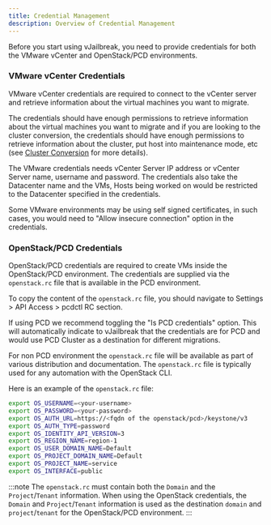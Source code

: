 ```yaml
---
title: Credential Management
description: Overview of Credential Management
---
```


Before you start using vJailbreak, you need to provide credentials for both the VMware vCenter and OpenStack/PCD environments.

### VMware vCenter Credentials
VMware vCenter credentials are required to connect to the vCenter server and retrieve information about the virtual machines you want to migrate.

The credentials should have enough permissions to retrieve information about the virtual machines you want to migrate and if you are looking to the cluster conversion, the credentials should have enough permissions to retrieve information about the cluster, put host into maintenance mode, etc (see [Cluster Conversion](../../guides/cluster-conversion/) for more details).

The VMware credentials needs vCenter Server IP address or vCenter Server name, username and password.
The credentials also take the Datacenter name and the VMs, Hosts being worked on would be restricted to the Datacenter specified in the credentials.

Some VMware environments may be using self signed certificates, in such cases, you would need to "Allow insecure connection" option in the credentials.

### OpenStack/PCD Credentials
OpenStack/PCD credentials are required to create VMs inside the OpenStack/PCD environment. The credentials are supplied via the `openstack.rc` file that is available in the PCD environment.

To copy the content of the `openstack.rc` file, you should navigate to Settings > API Access > pcdctl RC section.

If using PCD we recommend toggling the "Is PCD credentials" option. This will automatically indicate to vJailbreak that the credentials are for PCD and would use PCD Cluster as a destination for different migrations.

For non PCD environment the `openstack.rc` file  will be available as part of various distribution and documentation. The `openstack.rc` file is typically used for any automation with the OpenStack CLI.

Here is an example of the `openstack.rc` file:

```bash
export OS_USERNAME=<your-username>
export OS_PASSWORD=<your-password>
export OS_AUTH_URL=https://<fqdn of the openstack/pcd>/keystone/v3
export OS_AUTH_TYPE=password
export OS_IDENTITY_API_VERSION=3
export OS_REGION_NAME=region-1
export OS_USER_DOMAIN_NAME=Default
export OS_PROJECT_DOMAIN_NAME=Default
export OS_PROJECT_NAME=service
export OS_INTERFACE=public
```

:::note
The `openstack.rc` must contain both the `Domain` and the `Project`/`Tenant` information. When using the OpenStack credentials, the `Domain` and `Project`/`Tenant` information is used as the destination `domain` and `project`/`tenant` for the OpenStack/PCD environment.
:::
